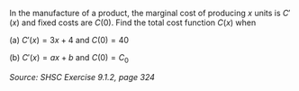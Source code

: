 In the manufacture of a product, the marginal cost of producing $x$ units is $C'(x)$ and fixed costs are $C(0)$.  Find the total cost function  $C(x)$ when 

(a) $C'(x) = 3x + 4$ and $C(0) = 40$

(b) $C'(x) = ax + b$ and $C(0) = C_0$

*Source: SHSC Exercise 9.1.2, page 324*

